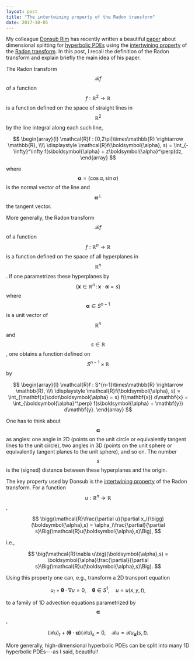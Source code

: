 ```yaml
---
layout: post
title: "The intertwining property of the Radon transform"
date: 2017-10-05
---
```


My colleague <a href="http://dsrim.github.io">Donsub Rim</a> has recently written a beautiful 
<a href="http://arxiv.org/pdf/1705.03609.pdf">paper</a> about dimensional splitting for 
<a href="http://en.wikipedia.org/wiki/Hyperbolic_partial_differential_equation">hyperbolic PDEs</a>
using the 
<a href="http://en.wikipedia.org/wiki/Radon_transform#Intertwining_property">intertwining property</a> 
of the 
<a href="http://en.wikipedia.org/wiki/Radon_transform">Radon transform</a>. 
In this post, I recall the definition of the Radon transform and explain briefly the main idea of his paper.

The Radon transform $$\mathcal{R}f$$ of a function $$f:\mathbb{R}^2\rightarrow\mathbb{R}$$ is a function defined on the space of straight lines in $$\mathbb{R}^2$$ by the line integral along each such line,

$$
\begin{array}{l}
\mathcal{R}f : [0,2\pi]\times\mathbb{R} \rightarrow \mathbb{R}, \\\\
\displaystyle \mathcal{R}f(\boldsymbol{\alpha}, s) = \int_{-\infty}^\infty f(s\boldsymbol{\alpha} + z\boldsymbol{\alpha}^\perp)dz,
\end{array}
$$

where $$\boldsymbol{\alpha} = (\cos\alpha, \sin\alpha)$$ is the normal vector of the line and $$\boldsymbol{\alpha}^\perp$$ the tangent vector.

More generally, the Radon transform $$\mathcal{R}f$$ of a function $$f:\mathbb{R}^n\rightarrow\mathbb{R}$$ is a function defined on the space of all hyperplanes in $$\mathbb{R}^n$$.
If one parametrizes these hyperplanes by $$\{\mathbf{x}\in\mathbb{R}^n \, : \, \mathbf{x}\cdot\boldsymbol{\alpha} = s\}$$ 
where $$\boldsymbol{\alpha}\in S^{n-1}$$ is a unit vector of $$\mathbb{R}^n$$ and $$s\in\mathbb{R}$$, one obtains a function defined on $$S^{n-1}\times\mathbb{R}$$ by

$$
\begin{array}{l}
\mathcal{R}f : S^{n-1}\times\mathbb{R} \rightarrow \mathbb{R}, \\\\
\displaystyle \mathcal{R}f(\boldsymbol{\alpha}, s) 
= \int_{\mathbf{x}\cdot\boldsymbol{\alpha} = s} f(\mathbf{x}) d\mathbf{x}
= \int_{\boldsymbol{\alpha}^\perp} f(s\boldsymbol{\alpha} + \mathbf{y}) d\mathbf{y}.
\end{array}
$$

One has to think about $$\boldsymbol{\alpha}$$ as angles: one angle in 2D (points on the unit circle or equivalently
tangent lines to the unit circle), two angles in 3D (points on the unit sphere or equivalently tangent planes to the unit sphere), and so on.
The number $$s$$ is the (signed) distance between these hyperplanes and the origin.

The key property used by Donsub is the 
<a href="http://en.wikipedia.org/wiki/Radon_transform#Intertwining_property">intertwining property</a> 
of the Radon transform. For a function $$u:\mathbb{R}^n\rightarrow\mathbb{R}$$, 

$$
\bigg(\mathcal{R}\frac{\partial u}{\partial x_i}\bigg)(\boldsymbol{\alpha},s) 
= \alpha_i\frac{\partial}{\partial s}\Big(\mathcal{R}u(\boldsymbol{\alpha},s)\Big),
$$

i.e.,

$$
\big(\mathcal{R}\nabla u\big)(\boldsymbol{\alpha},s) 
= \boldsymbol{\alpha}\frac{\partial}{\partial s}\Big(\mathcal{R}u(\boldsymbol{\alpha},s)\Big).
$$

Using this property one can, e.g., transform a 2D transport equation

$$
u_t + \boldsymbol{\theta}\cdot\nabla u = 0, \quad \boldsymbol{\theta}\in S^1, \quad u = u(x,y,t),
$$

to a family of 1D advection equations parametrized by $$\boldsymbol{\alpha}$$,

$$
(\mathcal{R}u)_t + (\boldsymbol{\theta}\cdot\boldsymbol{\alpha})(\mathcal{R}u)_s = 0, 
\quad \mathcal{R}u = \mathcal{R}u_{\boldsymbol{\alpha}}(s,t).
$$

More generally, high-dimensional hyperbolic PDEs can be split into many 1D hyperbolic PDEs---as I said, beautiful!
